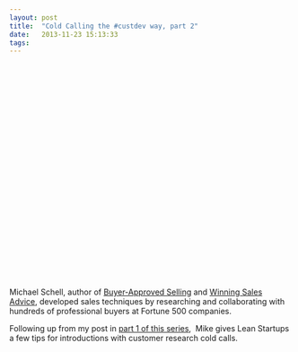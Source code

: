 ```yaml
---
layout: post
title:  "Cold Calling the #custdev way, part 2"
date:   2013-11-23 15:13:33
tags:   
---
```


<object classid="clsid:d27cdb6e-ae6d-11cf-96b8-444553540000" width="480" height="385" codebase="http://download.macromedia.com/pub/shockwave/cabs/flash/swflash.cab#version=6,0,40,0"><param name="allowFullScreen" value="true" /><param name="allowscriptaccess" value="always" /><param name="src" value="http://www.youtube.com/v/S_TATSes_tM&amp;hl=en_US&amp;fs=1&amp;" /><param name="allowfullscreen" value="true" /><embed type="application/x-shockwave-flash" width="480" height="385" src="http://www.youtube.com/v/S_TATSes_tM&amp;hl=en_US&amp;fs=1&amp;" allowscriptaccess="always" allowfullscreen="true"></embed></object>

Michael Schell, author of <a href="http://www.amazon.com/Buyer-Approved-Selling-Secrets-Buyers-Approved/dp/0973167513">Buyer-Approved Selling</a> and <a href="http://www.thoughtleaderinc.com/sales.html">Winning Sales Advice</a>, developed sales techniques by researching and collaborating with hundreds of professional buyers at Fortune 500 companies.

Following up from my post in <a href="http://www.saintsal.com/2010/04/customer-interview-cold-calls/">part 1 of this series</a>,  Mike gives Lean Startups a few tips for introductions with customer research cold calls.
